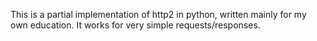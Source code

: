 This is a partial implementation of http2 in python, written mainly for my own education. It works for very simple requests/responses.
